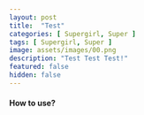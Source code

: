 ```yaml
---
layout: post
title:  "Test"
categories: [ Supergirl, Super ]
tags: [ Supergirl, Super ]
image: assets/images/00.png
description: "Test Test Test!"
featured: false
hidden: false
---
```

#### How to use?

